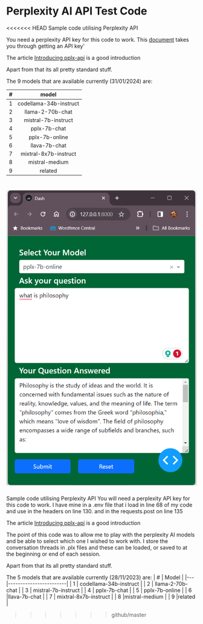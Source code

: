 # Perplexity AI API Test Code
<<<<<<< HEAD
Sample code utilising Perplexity API<p>
You need a perplexity API key for this code to work. This [document](https://docs.perplexity.ai/docs/getting-started) takes you through getting an API key' 

The article [Introducing pplx-api](https://blog.perplexity.ai/blog/introducing-pplx-api) is a good introduction



Apart from that its all pretty standard stuff. 

The 9 models that are available currently (31/01/2024) are:

| # |          model         |
|---|:----------------------:|
| 1 | codellama-34b-instruct |
| 2 |    llama-2-70b-chat    |
| 3 |   mistral-7b-instruct  |
| 4 |      pplx-7b-chat      |
| 5 |     pplx-7b-online     |
| 6 |      llava-7b-chat     |
| 7 |  mixtral-8x7b-instruct |
| 8 |     mistral-medium     |
| 9 |         related        |

![img.png](img.png)
=======
Sample code utilising Perplexity API
You will need a perplexity API key for this code to work. I have mine in a .env file that i load in line 68 of my code and use in the headers on line 130. and in the requests.post on line 135

The article [Introducing pplx-api](https://blog.perplexity.ai/blog/introducing-pplx-api) is a good introduction

The point of this code was to allow me to play with the perplexity AI models and be able to select which one I wished to work with.
I store the conversation threads in .plx files and these can be loaded, or saved to at the beginning or end of each session.

Apart from that its all pretty standard stuff. 

The 5 models that are available currently (28/11/2023) are:
| # | Model                  |
|---|------------------------|
| 1 | codellama-34b-instruct |
| 2 | llama-2-70b-chat       |
| 3 | mistral-7b-instruct    |
| 4 | pplx-7b-chat           |
| 5 | pplx-7b-online         |
| 6 |llava-7b-chat           |
| 7 | mixtral-8x7b-instruct  |
| 8 |mistral-medium          |
| 9 |related                 |
>>>>>>> github/master
